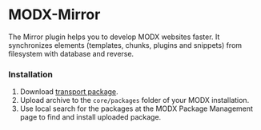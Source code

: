 MODX-Mirror
===========

The Mirror plugin helps you to develop MODX websites faster. It synchronizes elements (templates, chunks, plugins and snippets) from filesystem with database and reverse.

### Installation

1. Download [transport package](releases).
2. Upload archive to the `core/packages` folder of your MODX installation.
3. Use local search for the packages at the MODX Package Management page to find and install uploaded package.
